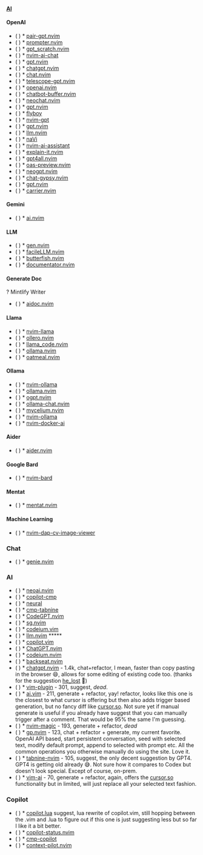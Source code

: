 #### [AI](https://yutkat.github.io/my-neovim-pluginlist/#ai)
#### OpenAI
* ( )
            * [pair-gpt.nvim](https://github.com/naps62/pair-gpt.nvim)
* ( )
            * [prompter.nvim](https://github.com/ribelo/prompter.nvim)
* ( )
            * [gpt_scratch.nvim](https://github.com/jungyong0615dot/gpt_scratch.nvim)
* ( )
            * [nvim-ai-chat](https://github.com/karintomania/nvim-ai-chat)
* ( )
            * [gpt.nvim](https://github.com/thmsmlr/gpt.nvim)
* ( )
            * [chatgpt.nvim](https://github.com/lvauthrin/chatgpt.nvim)
* ( )
            * [chat.nvim](https://github.com/sigmaSd/chat.nvim)
* ( )
            * [telescope-gpt.nvim](https://github.com/krapjost/telescope-gpt.nvim)
* ( )
            * [openai.nvim](https://github.com/meinside/openai.nvim)
* ( )
            * [chatbot-buffer.nvim](https://github.com/jay-aye-see-kay/chatbot-buffer.nvim)
* ( )
            * [neochat.nvim](https://github.com/Xuyuanp/neochat.nvim)
* ( )
            * [gpt.nvim](https://github.com/juliusolson/gpt.nvim)
* ( )
            * [flyboy](https://github.com/CamdenClark/flyboy)
* ( )
            * [nvim-gpt](https://github.com/archibate/nvim-gpt)
* ( )
            * [gpt.nvim](https://github.com/EthanJWright/gpt.nvim)
* ( )
            * [llm.nvim](https://github.com/gsuuon/llm.nvim)
* ( )
            * [naVi](https://github.com/deifyed/naVi)
* ( )
            * [nvim-ai-assistant](https://github.com/goddoe/nvim-ai-assistant)
* ( )
            * [explain-it.nvim](https://github.com/tdfacer/explain-it.nvim)
* ( )
            * [gpt4all.nvim](https://github.com/WhiteBlackGoose/gpt4all.nvim)
* ( )
            * [oas-preview.nvim](https://github.com/rusagaib/oas-preview.nvim)
* ( )
            * [neogpt.nvim](https://github.com/lu5her-s/neogpt.nvim)
* ( )
            * [chat-gypsy.nvim](https://github.com/catgoose/chat-gypsy.nvim)
* ( )
            * [gpt.nvim](https://github.com/youshyee/gpt.nvim)
* ( )
            * [carrier.nvim](https://github.com/CamdenClark/carrier.nvim)
#### Gemini
* ( )
            * [ai.nvim](https://github.com/gera2ld/ai.nvim)
#### LLM
* ( )
            * [gen.nvim](https://github.com/David-Kunz/gen.nvim)
* ( )
            * [facileLLM.nvim](https://github.com/martinra/facileLLM.nvim)
* ( )
            * [butterfish.nvim](https://github.com/bakks/butterfish.nvim)
* ( )
            * [documentator.nvim](https://github.com/conneroisu/documentator.nvim)
#### Generate Doc
? Mintlify Writer
* ( )
            * [aidoc.nvim](https://github.com/moozd/aidoc.nvim)
#### Llama
* ( )
            * [nvim-llama](https://github.com/jpmcb/nvim-llama)
* ( )
            * [ollero.nvim](https://github.com/marco-souza/ollero.nvim)
* ( )
            * [llama_code.nvim](https://github.com/nc-glitch/llama_code.nvim)
* ( )
            * [ollama.nvim](https://github.com/ziontee113/ollama.nvim)
* ( )
            * [oatmeal.nvim](https://github.com/dustinblackman/oatmeal.nvim)
#### Ollama
* ( )
            * [nvim-ollama](https://github.com/rheinardkorf/nvim-ollama)
* ( )
            * [ollama.nvim](https://github.com/nomnivore/ollama.nvim)
* ( )
            * [ogpt.nvim](https://github.com/huynle/ogpt.nvim)
* ( )
            * [ollama-chat.nvim](https://github.com/gerazov/ollama-chat.nvim)
* ( )
            * [mycelium.nvim](https://github.com/m-c-frank/mycelium.nvim)
* ( )
            * [nvim-ollama](https://github.com/totu/nvim-ollama)
* ( )
            * [nvim-docker-ai](https://github.com/slimslenderslacks/nvim-docker-ai)
#### Aider
* ( )
            * [aider.nvim](https://github.com/joshuavial/aider.nvim)
#### Google Bard
* ( )
            * [nvim-bard](https://github.com/martineausimon/nvim-bard)
#### Mentat
* ( )
            * [mentat.nvim](https://github.com/hesiod-au/mentat.nvim)
#### Machine Learning
* ( )
            * [nvim-dap-cv-image-viewer](https://github.com/dav1d-wright/nvim-dap-cv-image-viewer)
### Chat
* ( )
            * [genie.nvim](https://github.com/mikeslattery/genie.nvim)
### AI
* ( )
            * [neoai.nvim](https://github.com/Bryley/neoai.nvim)
* ( )
            * [copilot-cmp](https://github.com/zbirenbaum/copilot-cmp)
* ( )
            * [neural](https://github.com/dense-analysis/neural)
* ( )
            * [cmp-tabnine](https://github.com/tzachar/cmp-tabnine)
* ( )
            * [CodeGPT.nvim](https://github.com/dpayne/CodeGPT.nvim)
* ( )
            * [sg.nvim](https://github.com/sourcegraph/sg.nvim)
* ( )
            * [codeium.vim](https://github.com/Exafunction/codeium.vim)
* ( )
            * [llm.nvim](https://github.com/huggingface/llm.nvim) *****
* ( )
            * [copilot.vim](https://github.com/github/copilot.vim)
* ( )
            * [ChatGPT.nvim](https://github.com/jackMort/ChatGPT.nvim)
* ( )
            * [codeium.nvim](https://github.com/jcdickinson/codeium.nvim)
* ( )
            * [backseat.nvim](https://github.com/james1236/backseat.nvim)
* ( )
            * [chatgpt.nvim](https://github.com/jackmort/chatgpt.nvim) - 1.4k, chat+refactor, I mean, faster than copy pasting in the browser 😄, allows for some editing of existing code too. (thanks for the suggestion [he_lost](https://www.reddit.com/u/he_lost/) 🙏)
* ( )
            * [vim-plugin](https://github.com/kiteco/vim-plugin) - 301, suggest, *dead*.
* ( )
            * [ai.vim](https://github.com/aduros/ai.vim) - 211, generate + refactor, yay! refactor, looks like this one is the closest to what cursor is offering but then also adds trigger based generation, but no fancy diff like [cursor.so](https://cursor.so/). Not sure yet if manual generate is useful if you already have suggest that you can manually trigger after a comment. That would be 95% the same I'm guessing.
* ( )
            * [nvim-magic](https://github.com/jameshiew/nvim-magic) - 193, generate + refactor, *dead*
* ( )
            * [gp.nvim](https://github.com/Robitx/gp.nvim) - 123, chat + refactor + generate, my current favorite. OpenAI API based, start persistent conversation, seed with selected text, modify default prompt, append to selected with prompt etc. All the common operations you otherwise manually do using the site. Love it.
* ( )
            * [tabnine-nvim](https://github.com/codota/tabnine-nvim) - 105, suggest, the only decent suggestion by GPT4. GPT4 is getting old already 😅. Not sure how it compares to Codex but doesn't look special. Except of course, on-prem.
* ( )
            * [vim-ai]() - 70, generate + refactor, again, offers the [cursor.so](https://cursor.so/) functionality but in limited, will just replace all your selected text fashion.
### Copilot
* ( )
            * [copilot.lua](https://github.com/zbirenbaum/copilot.lua) suggest, lua rewrite of copilot.vim, still hopping between the .vim and .lua to figure out if this one is just suggesting less but so far I like it a bit better.
* ( )
            * [copilot-status.nvim](https://github.com/jonahgoldwastaken/copilot-status.nvim)
* ( )
            * [cmp-copilot](https://github.com/hrsh7th/cmp-copilot)
* ( )
            * [context-pilot.nvim](https://github.com/krshrimali/context-pilot.nvim)


